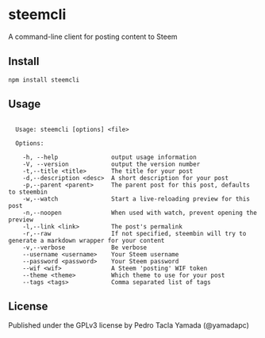 # steemcli
A command-line client for posting content to Steem

## Install
```
npm install steemcli
```

## Usage
```

  Usage: steemcli [options] <file>

  Options:

    -h, --help               output usage information
    -V, --version            output the version number
    -t,--title <title>       The title for your post
    -d,--description <desc>  A short description for your post
    -p,--parent <parent>     The parent post for this post, defaults to steembin
    -w,--watch               Start a live-reloading preview for this post
    -n,--noopen              When used with watch, prevent opening the preview
    -l,--link <link>         The post's permalink
    -r,--raw                 If not specified, steembin will try to generate a markdown wrapper for your content
    -v,--verbose             Be verbose
    --username <username>    Your Steem username
    --password <password>    Your Steem password
    --wif <wif>              A Steem 'posting' WIF token
    --theme <theme>          Which theme to use for your post
    --tags <tags>            Comma separated list of tags

```

## License
Published under the GPLv3 license by Pedro Tacla Yamada (@yamadapc)
